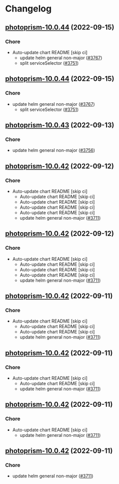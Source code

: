 # Changelog



## [photoprism-10.0.44](https://github.com/truecharts/charts/compare/photoprism-10.0.43...photoprism-10.0.44) (2022-09-15)

### Chore

- Auto-update chart README [skip ci]
  - update helm general non-major ([#3767](https://github.com/truecharts/charts/issues/3767))
  - split serviceSelector ([#3751](https://github.com/truecharts/charts/issues/3751))




## [photoprism-10.0.44](https://github.com/truecharts/charts/compare/photoprism-10.0.43...photoprism-10.0.44) (2022-09-15)

### Chore

- update helm general non-major ([#3767](https://github.com/truecharts/charts/issues/3767))
  - split serviceSelector ([#3751](https://github.com/truecharts/charts/issues/3751))




## [photoprism-10.0.43](https://github.com/truecharts/charts/compare/photoprism-10.0.42...photoprism-10.0.43) (2022-09-13)

### Chore

- update helm general non-major ([#3756](https://github.com/truecharts/charts/issues/3756))




## [photoprism-10.0.42](https://github.com/truecharts/charts/compare/photoprism-10.0.41...photoprism-10.0.42) (2022-09-12)

### Chore

- Auto-update chart README [skip ci]
  - Auto-update chart README [skip ci]
  - Auto-update chart README [skip ci]
  - Auto-update chart README [skip ci]
  - Auto-update chart README [skip ci]
  - update helm general non-major ([#3711](https://github.com/truecharts/charts/issues/3711))




## [photoprism-10.0.42](https://github.com/truecharts/charts/compare/photoprism-10.0.41...photoprism-10.0.42) (2022-09-12)

### Chore

- Auto-update chart README [skip ci]
  - Auto-update chart README [skip ci]
  - Auto-update chart README [skip ci]
  - Auto-update chart README [skip ci]
  - update helm general non-major ([#3711](https://github.com/truecharts/charts/issues/3711))




## [photoprism-10.0.42](https://github.com/truecharts/charts/compare/photoprism-10.0.41...photoprism-10.0.42) (2022-09-11)

### Chore

- Auto-update chart README [skip ci]
  - Auto-update chart README [skip ci]
  - Auto-update chart README [skip ci]
  - update helm general non-major ([#3711](https://github.com/truecharts/charts/issues/3711))




## [photoprism-10.0.42](https://github.com/truecharts/charts/compare/photoprism-10.0.41...photoprism-10.0.42) (2022-09-11)

### Chore

- Auto-update chart README [skip ci]
  - Auto-update chart README [skip ci]
  - update helm general non-major ([#3711](https://github.com/truecharts/charts/issues/3711))




## [photoprism-10.0.42](https://github.com/truecharts/charts/compare/photoprism-10.0.41...photoprism-10.0.42) (2022-09-11)

### Chore

- Auto-update chart README [skip ci]
  - update helm general non-major ([#3711](https://github.com/truecharts/charts/issues/3711))




## [photoprism-10.0.42](https://github.com/truecharts/charts/compare/photoprism-10.0.41...photoprism-10.0.42) (2022-09-11)

### Chore

- update helm general non-major ([#3711](https://github.com/truecharts/charts/issues/3711))
